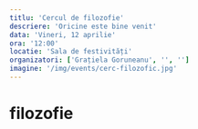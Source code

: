```yaml
---
titlu: 'Cercul de filozofie'
descriere: 'Oricine este bine venit'
data: 'Vineri, 12 aprilie'
ora: '12:00'
locatie: 'Sala de festivități'
organizatori: ['Grațiela Goruneanu', '', '']
imagine: '/img/events/cerc-filozofic.jpg'
---
```


# filozofie